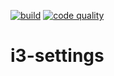 [![build](https://github.com/Wmbat/i3-settings/actions/workflows/main-ci.yaml/badge.svg?branch=main)](https://github.com/Wmbat/i3-settings/actions/workflows/main-ci.yaml)
[![code quality](https://www.codefactor.io/repository/github/wmbat/i3-settings/badge)](https://www.codefactor.io/repository/github/wmbat/i3-settings)

# i3-settings
